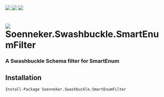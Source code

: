 [![](https://img.shields.io/nuget/v/Soenneker.Swashbuckle.SmartEnumFilter.svg?style=for-the-badge)](https://www.nuget.org/packages/Soenneker.Swashbuckle.SmartEnumFilter/)
[![](https://img.shields.io/github/actions/workflow/status/soenneker/soenneker.swashbuckle.smartenumfilter/publish-package.yml?style=for-the-badge)](https://github.com/soenneker/soenneker.swashbuckle.smartenumfilter/actions/workflows/publish-package.yml)
[![](https://img.shields.io/nuget/dt/Soenneker.Swashbuckle.SmartEnumFilter.svg?style=for-the-badge)](https://www.nuget.org/packages/Soenneker.Swashbuckle.SmartEnumFilter/)

# ![](https://user-images.githubusercontent.com/4441470/224455560-91ed3ee7-f510-4041-a8d2-3fc093025112.png) Soenneker.Swashbuckle.SmartEnumFilter
### A Swashbuckle Schema filter for SmartEnum

## Installation

```
Install-Package Soenneker.Swashbuckle.SmartEnumFilter
```
